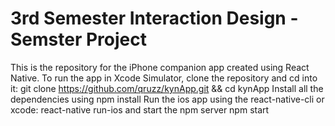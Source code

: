 # 3rd Semester Interaction Design - Semster Project

This is the repository for the iPhone companion app created using React Native.
To run the app in Xcode Simulator, clone the repository and cd into it:
    git clone https://github.com/qruzz/kynApp.git && cd kynApp
Install all the dependencies using
    npm install
Run the ios app using the react-native-cli or xcode:
    react-native run-ios
and start the npm server
    npm start
